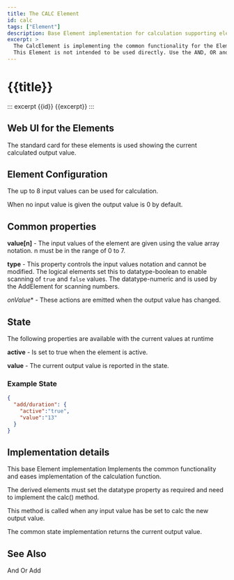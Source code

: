 ```yaml
---
title: The CALC Element
id: calc
tags: ["Element"]
description: Base Element implementation for calculation supporting elements.
excerpt: >
  The CalcElement is implementing the common functionality for the Elements that create one output value from multiple input values.
  This Element is not intended to be used directly. Use the AND, OR and ADD Elements.
---
```


# {{title}}

::: excerpt {{id}}
{{excerpt}}
:::

## Web UI for the Elements

The standard card for these elements is used showing the current calculated output value.


## Element Configuration

The up to 8 input values can be used for calculation.

When no input value is given the output value is 0 by default.


## Common properties

**value[n]** -
The input values of the element are given using the value array notation. n must be in the range of 0 to 7.

**type** -
This property controls the input values notation and cannot be modified. The logical elements set this to datatype-boolean to enable scanning of `true` and `false` values.
The datatype-numeric and is used 
by the AddElement for scanning numbers.

*onValue** -
These actions are emitted when the output value has changed.


## State

The following properties are available with the current values at runtime

**active** - Is set to true when the element is active.

**value** -
The current output value is reported in the state.



### Example State

```json
{
  "add/duration": {
    "active":"true",
    "value":"13"
  }
}
```


## Implementation details

This base Element implementation 
Implements the common functionality and eases implementation of the calculation function.

The derived elements must set the datatype property as required and need to implement the calc() method.

This method is called when any input value has be set to calc the new output value.

The common state implementation returns the current output value.


## See Also

And
Or
Add